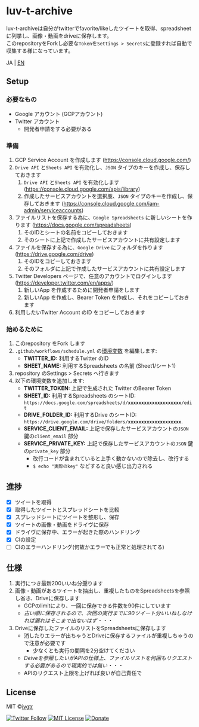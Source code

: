 # luv-t-archive
 
luv-t-archiveは自分がtwitterでfavorite/likeしたツイートを取得、spreadsheetに列挙し、画像・動画をdriveに保存します。  
このrepositoryをForkし必要な`Token`を`Settings > Secrets`に登録すれば自動で収集する様になっています。  

JA | [EN](https://github.com/ivgtr/luv-t-archive/blob/master/en.md)

## Setup

### 必要なもの
- Google アカウント (GCPアカウント)
- Twitter アカウント
   - 開発者申請をする必要がある

### 準備
1. GCP Service Account を作成します (https://console.cloud.google.com/)
1. `Drive API` と`Sheets API` を有効化し、`JSON` タイプのキーを作成し、保存しておきます
    1. `Drive API` と`Sheets API` を有効化します (https://console.cloud.google.com/apis/library)
    1. 作成したサービスアカウントを選択肢、`JSON` タイプのキーを作成し、保存しておきます (https://console.cloud.google.com/iam-admin/serviceaccounts)
1. ファイルリストを保存する為に、`Google Spreadsheets` に新しいシートを作ります (https://docs.google.com/spreadsheets)
    1. そのIDとシートの名前をコピーしておきます
    1. そのシートに上記で作成したサービスアカウントに共有設定します
1. ファイルを保存する為に、`Google Drive` にフォルダを作ります (https://drive.google.com/drive)
    1. そのIDをコピーしておきます
    1. そのフォルダに上記で作成したサービスアカウントに共有設定します
1. Twitter Developers ページで、任意のアカウントでログインします (https://developer.twitter.com/en/apps/)
   1. 新しいApp を作成するために開発者申請をします
   1. 新しいApp を作成し、Bearer Token を作成し、それをコピーしておきます
1. 利用したいTwitter Account のID をコピーしておきます

### 始めるために
1. このrepository をFork します
1. `.github/workflows/schedule.yml` の[環境変数](https://github.com/ivgtr/luv-t-archive/blob/master/.github/workflows/schedule.yml#L24-L31) を編集します:
   - **TWITTER_ID:** 利用するTwitter のID
   - **SHEET_NAME:** 利用するSpreadsheets の名前 (Sheet1/シート1)
1. repository のSettings > Secrets へ行きます
1. 以下の環境変数を追加します:
   - **TWITTER_TOKEN:** 上記で生成された Twitter のBearer Token
   - **SHEET_ID:** 利用するSpreadsheets のシートID: `https://docs.google.com/spreadsheets/d/`**`xxxxxxxxxxxxxxxxxxxx`**`/edit`
   - **DRIVE_FOLDER_ID:** 利用するDrive のシートID: `https://drive.google.com/drive/folders/`**`xxxxxxxxxxxxxxxxxxxx`**.
   - **SERVICE_CLIENT_EMAIL:** 上記で保存したサービスアカウントの`JSON` 鍵の`client_email` 部分
   - **SERVICE_PRIVATE_KEY:** 上記で保存したサービスアカウントの`JSON` 鍵の`private_key` 部分
     - 改行コードが含まれていると上手く動かないので除去し、改行する
     - `$ echo "実際のkey"` などすると良い感じ出力される

## 進捗
- [x] ツイートを取得
- [x] 取得したツイートとスプレッドシートを比較
- [x] スプレッドシートにツイートを整形し、保存
- [x] ツイートの画像・動画をドライヴに保存
- [x] ドライヴに保存中、エラーが起きた際のハンドリング
- [x] CIの設定
- [ ] CIのエラーハンドリング(何故かエラーでも正常と処理されてる)

## 仕様
1. 実行につき最新200いいね分遡ります
1. 画像・動画があるツイートを抽出し、重複したものをSpreadsheetsを参照し省き、Driveに保存します
   - GCPのlimitにより、一回に保存できる件数を90件にしています
   - _古い順に保存されるので、次回の実行までに90ツイート分いいねしなければ漏れはそこまで出ないはず・・・_
1. Driveに保存したファイルのリストをSpreadsheetsに保存します
   - 消したりエラーが出ちゃうとDriveに保存するファイルが重複しちゃうので注意が必要です
      - 少なくとも実行の間隔を2分空けてください
   - _Deiveを参照したいがAPIの仕様上、ファイルリストを何回もリクエストする必要があるので現実的では無い・・・_
   - APIのリクエスト上限を上げれば良いが自己責任で

## License
MIT ©[ivgtr](https://github.com/ivgtr)


[![Twitter Follow](https://img.shields.io/twitter/follow/mawaru_hana?style=social)](https://twitter.com/mawaru_hana) [![MIT License](http://img.shields.io/badge/license-MIT-blue.svg?style=flat)](LICENSE) [![Donate](https://img.shields.io/badge/%EF%BC%84-support-green.svg?style=flat-square)](https://www.buymeacoffee.com/ivgtr)  
